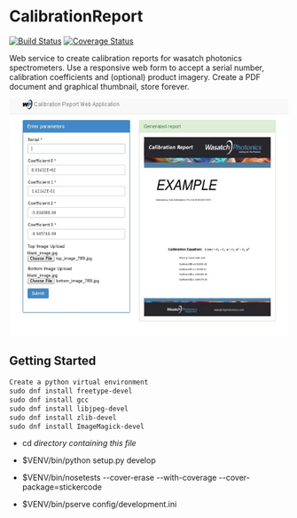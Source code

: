 # CalibrationReport
[![Build Status](https://travis-ci.org/WasatchPhotonics/CalibrationReport.svg?branch=master)](http://travis-ci.org/WasatchPhotonics/CalibrationReport) [![Coverage Status](https://coveralls.io/repos/WasatchPhotonics/CalibrationReport/badge.svg?branch=master&service=github)](https://coveralls.io/github/WasatchPhotonics/CalibrationReport?branch=master)

Web service to create calibration reports for wasatch photonics
spectrometers. Use a responsive web form to accept a serial number,
calibration coefficients and (optional) product imagery. Create a PDF
document and graphical thumbnail, store forever.


![CalibrationReport screenshot](/resources/demo.gif "Calibration Report screenshot")

Getting Started
---------------
    Create a python virtual environment
    sudo dnf install freetype-devel
    sudo dnf install gcc
    sudo dnf install libjpeg-devel
    sudo dnf install zlib-devel
    sudo dnf install ImageMagick-devel

- cd _directory containing this file_

- $VENV/bin/python setup.py develop

- $VENV/bin/nosetests --cover-erase --with-coverage --cover-package=stickercode

- $VENV/bin/pserve config/development.ini


